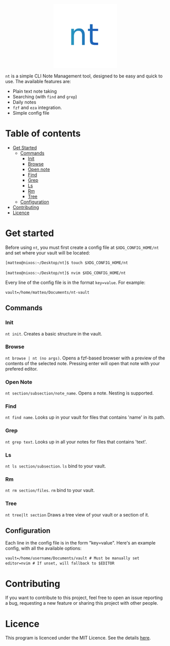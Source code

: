 <p align="center"></p><!-- spacer -->

<div align="center">
  <img  src="./assets/logo.png"
        alt="nt"
        width="200">
</div>

<p align="center"></p><!-- spacer -->

`nt` is a simple CLI Note Management tool, designed to be easy and quick
to use. The available features are:

- Plain text note taking
- Searching (with `find` and `grep`)
- Daily notes
- `fzf` and `eza` integration.
- Simple config file

# Table of contents

- [Get Started](#get-started)
    - [Commands](#commands)
        - [Init](#init)
        - [Browse](#browse)
        - [Open note](#open-note)
        - [Find](#find)
        - [Grep](#grep)
        - [Ls](#ls)
        - [Rm](#rm)
        - [Tree](#tree)
    - [Configuration](#configuration)
- [Contributing](#contributing)
- [Licence](#licence)

# Get started
Before using `nt`, you must first create a config file at `$XDG_CONFIG_HOME/nt` and set where your vault will be located:

```
[matteo@nixos:~/Desktop/nt]$ touch $XDG_CONFIG_HOME/nt

[matteo@nixos:~/Desktop/nt]$ nvim $XDG_CONFIG_HOME/nt
```

Every line of the config file is in the format `key=value`. For example:

```
vault=/home/matteo/Documents/nt-vault
```

## Commands

### Init
`nt init`. Creates a basic structure in the vault.

### Browse
`nt browse | nt (no args)`. Opens a fzf-based browser with a preview of the contents of the selected note. Pressing enter will open that note with your prefered editor.

### Open Note
`nt section/subsection/note_name`. Opens a note. Nesting is supported.

### Find
`nt find name`. Looks up in your vault for files that contains 'name' in its path.

### Grep 
`nt grep text`. Looks up in all your notes for files that contains 'text'.

### Ls 
`nt ls section/subsection`. `ls` bind to your vault.

### Rm
`nt rm section/files`. `rm` bind to your vault.

### Tree
`nt tree|lt section` Draws a tree view of your vault or a section of it.

## Configuration
Each line in the config file is in the form "key=value". Here's an example config, with all the available options:

```
vault=/home/username/Documents/vault # Must be manually set
editor=nvim # If unset, will fallback to $EDITOR
```

# Contributing
If you want to contribute to this project, feel free to open an issue reporting a bug, requesting a new feature or sharing this project with other people.

# Licence
This program is licenced under the MIT Licence. See the details [here](./LICENCE).
